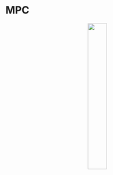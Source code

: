 # MPC

<p align="center">
<img src="![image](https://github.com/donstrave/MPC/assets/97787858/fee24e5f-e3dd-44f7-a2b3-36217223af8a)
" align="center" width="32%">
</p>
